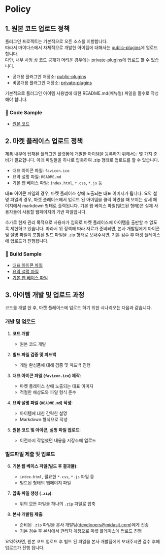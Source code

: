 # Policy

## 1. 원본 코드 업로드 정책

플러그인 프로젝트는 기본적으로 오픈 소스를 지향합니다.  
따라서 마이다스에서 자체적으로 개발한 아이템에 대해서는 [public-plugins](https://github.com/midasit-dev/plugins)에 업로드 합니다.  
다만, 내부 사정 상 코드 공개가 어려운 경우에는 [private-plugins](https://github.com/MIDASIT-Co-Ltd/plugins)에 업로드 할 수 있습니다.

- 공개용 플러그인 저장소: [public-plugins](https://github.com/midasit-dev/plugins)
- 비공개용 플러그인 저장소: [private-plugins](https://github.com/MIDASIT-Co-Ltd/plugins)

기본적으로 플러그인 아이템 사용법에 대한 README.md(메뉴얼) 파일을 필수로 작성해야 합니다.

### 🧪 Code Sample
- [원본 코드](./projects/seismic-hazard-map)

## 2. 마켓 플레이스 업로드 정책

제품 내부에 탑재된 플러그인 플랫폼에 개발한 아이템을 등록하기 위해서는 몇 가지 준비가 필요합니다. 아래 파일들을 하나로 압축하여 .zip 형태로 업로드를 할 수 있습니다.

- 대표 아이콘 파일: `favicon.ico`
- 요약 설명 파일: `README.md`
- 기본 웹 베이스 파일: `index.html`, `*.css`, `*.js` 등

대표 아이콘 파일의 경우, 마켓 플레이스 상에 노출되는 대표 이미지가 됩니다. 요약 설명 파일의 경우, 마켓 플레이스에서 업로드 된 아이템을 클릭 하였을 때 보이는 상세 페이지에서 markdown 형태로 출력됩니다. 기본 웹 베이스 파일(빌드된 형태)은 실제 사용자들이 사용할 웹페이지의 기반 파일입니다.

추가로 현재 관리 목적으로 사용자가 임의로 마켓 플레이스에 아이템을 출판할 수 없도록 제한하고 있습니다. 따라서 위 정책에 따라 자료가 준비되면, 본사 개발팀에게 아이콘 및 설명 파일이 포함된 빌드 파일을 .zip 형태로 보내주시면, 기본 검수 후 마켓 플레이스에 업로드가 진행됩니다.

### 🧪 Build Sample
- [대표 아이콘 파일](./docs/seismic-hazard-map/favicon.ico)
- [요약 설명 파일](./docs/seismic-hazard-map/readme.md)
- [기본 웹 베이스 파일](./docs/seismic-hazard-map/)

## 3. 아이템 개발 및 업로드 과정

코드를 개발 한 후, 마켓 플레이스에 업로드 하기 위한 시나리오는 다음과 같습니다.

### 개발 및 업로드

1. **코드 개발**
	- 원본 코드 개발

2. **빌드 파일 검증 및 피드백**
	- 개발 완성품에 대해 검증 및 피드백 진행

3. **대표 아이콘 파일 (`favicon.ico`) 제작**:
   - 마켓 플레이스 상에 노출되는 대표 이미지
   - 적절한 해상도와 파일 형식 준수

4. **요약 설명 파일 (`README.md`) 작성**:
   - 아이템에 대한 간략한 설명
   - Markdown 형식으로 작성

5. **원본 코드 및 아이콘, 설명 파일 업로드**:
	- 이전까지 작업했던 내용을 저장소에 업로드

### 빌드파일 제출 및 업로드

6. **기본 웹 베이스 파일(빌드 후 결과물)**:
   - `index.html`, 필요한 `*.css`, `*.js` 파일 등
   - 빌드된 형태의 웹페이지 파일

7. **압축 파일 생성 (`.zip`)**:
   - 위의 모든 파일을 하나의 `.zip` 파일로 압축

8. **본사 개발팀 제출**:
   - 준비된 `.zip` 파일을 본사 개발팀(developers@midasit.com)에게 전송
   - 기본 검수 후 본사에서 관리자 계정으로 마켓 플레이스에 업로드 진행

요약하자면,
원본 코드 업로드 후 빌드 된 파일을 본사 개발팀에게 보내주시면 검수 후에 업로드가 진행 됩니다.
